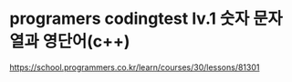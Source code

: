 # programers codingtest lv.1 숫자 문자열과 영단어(c++)
https://school.programmers.co.kr/learn/courses/30/lessons/81301
